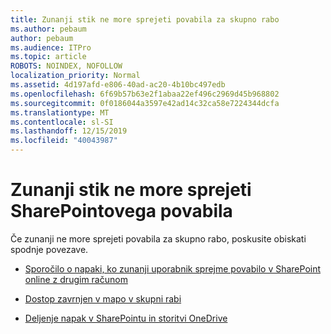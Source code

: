 ```yaml
---
title: Zunanji stik ne more sprejeti povabila za skupno rabo
ms.author: pebaum
author: pebaum
ms.audience: ITPro
ms.topic: article
ROBOTS: NOINDEX, NOFOLLOW
localization_priority: Normal
ms.assetid: 4d197afd-e806-40ad-ac20-4b10bc497edb
ms.openlocfilehash: 6f69b57b63e2f1abaa22ef496c2969d45b968802
ms.sourcegitcommit: 0f0186044a3597e42ad14c32ca58e7224344dcfa
ms.translationtype: MT
ms.contentlocale: sl-SI
ms.lasthandoff: 12/15/2019
ms.locfileid: "40043987"
---
```

# <a name="external-contact-is-unable-to-accept-a-sharepoint-invitation"></a>Zunanji stik ne more sprejeti SharePointovega povabila

Če zunanji ne more sprejeti povabila za skupno rabo, poskusite obiskati spodnje povezave.

- [Sporočilo o napaki, ko zunanji uporabnik sprejme povabilo v SharePoint online z drugim računom](https://docs.microsoft.com/sharepoint/support/sharing-and-permissions/error-when-external-user-accepts-an-invitation-by-using-another-account)

- [Dostop zavrnjen v mapo v skupni rabi](https://docs.microsoft.com/sharepoint/support/sharing-and-permissions/cannot-access-shared-folder)

- [Deljenje napak v SharePointu in storitvi OneDrive](https://docs.microsoft.com/sharepoint/sharepoint-onedrive-error-message)

